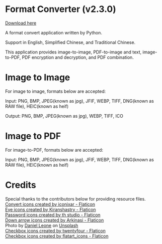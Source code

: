 # Format Converter (v2.3.0) 
<a href="https://github.com/CHAN-JC/format_converter/tree/02905445b91b50f53043b52d78deed533b0c9f70/exe" title='app'>Download here</a><br>

A format convert application written by Python.<br>

Support in English, Simplified Chinese, and Traditional Chinese.

This application provides image-to-image, PDF-to-image and text, image-to-PDF, PDF encryption and decryption, and PDF combination.

# Image to Image
For image to image, formats below are accepted:<br>

Input: PNG, BMP, JPEG(known as jpg), JFIF, WEBP, TIFF, DNG(known as RAW file), HEIC(known as heif) <br>

Output: PNG, BMP, JPEG(known as jpg), WEBP, TIFF, ICO
# Image to PDF
For image-to-PDF, formats below are accepted:<br>

Input: PNG, BMP, JPEG(known as jpg), JFIF, WEBP, TIFF, DNG(known as RAW file), HEIC(known as heif)

# Credits
Special thanks to the contributors below for providing resource files.<br>
<a href="https://www.flaticon.com/free-icons/convert" title='convert icons'>Convert icons created by iconixar - Flaticon</a><br>
<a href="https://www.flaticon.com/free-icons/eye" title="eye icons">Eye icons created by Kiranshastry - Flaticon</a><br>
<a href="https://www.flaticon.com/free-icons/password" title="password icons">Password icons created by th studio - Flaticon</a><br>
<a href="https://www.flaticon.com/free-icons/down-arrow" title="down arrow icons">Down arrow icons created by Arkinasi - Flaticon</a><br>
Photo by <a href="https://unsplash.com/@danielleone?utm_source=unsplash&utm_medium=referral&utm_content=creditCopyText">Daniel Leone</a> on <a href="https://unsplash.com/images/nature/mountain?utm_source=unsplash&utm_medium=referral&utm_content=creditCopyText">Unsplash</a><br>
<a href="https://www.flaticon.com/free-icons/checkbox" title="checkbox icons">Checkbox icons created by twentyfour - Flaticon</a><br>
<a href="https://www.flaticon.com/free-icons/checkbox" title="checkbox icons">Checkbox icons created by flatart_icons - Flaticon</a>
